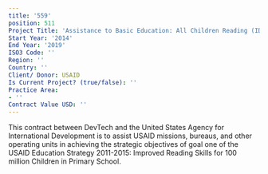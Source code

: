 ```yaml
---
title: '559'
position: 511
Project Title: 'Assistance to Basic Education: All Children Reading (IDIQ)'
Start Year: '2014'
End Year: '2019'
ISO3 Code: ''
Region: ''
Country: ''
Client/ Donor: USAID
Is Current Project? (true/false): ''
Practice Area:
- ''
Contract Value USD: ''
---
```


This contract between DevTech and the United States Agency for International Development is to assist USAID missions, bureaus, and other operating units in achieving the strategic objectives of goal one of the USAID Education Strategy 2011-2015: Improved Reading Skills for 100 million Children in Primary School.
